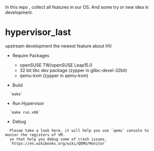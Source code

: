 In this repo , collect all features in our OS.
And some try or new idea in development.



hypervisor_last
===============

upstream development the newest feature about HV.


* Require Packages
  * openSUSE TW/openSUSE Leap15.0
  * 32 bit libc dev package (zypper in glibc-devel-32bit)
  * qemu-kvm (zypper in qemu-kvm)

* Build

~~~~
  `make`
~~~~

* Run Hypervisor

~~~~
  `make run.x86`
~~~~

* Debug
~~~~
  Plesae take a look here, it will help you use `qemu` console to monior the registers of VM.
  so that help you debug some of crash issues.
  `https://en.wikibooks.org/wiki/QEMU/Monitor`
~~~~

